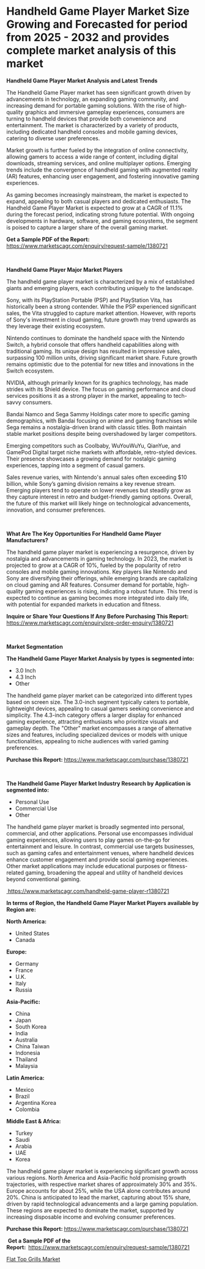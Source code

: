 <p><h1>Handheld Game Player Market Size Growing and Forecasted for period from 2025 - 2032 and provides complete market analysis of this market</h1></p><p><strong>Handheld Game Player Market Analysis and Latest Trends</strong></p>
<p><p>The Handheld Game Player market has seen significant growth driven by advancements in technology, an expanding gaming community, and increasing demand for portable gaming solutions. With the rise of high-quality graphics and immersive gameplay experiences, consumers are turning to handheld devices that provide both convenience and entertainment. The market is characterized by a variety of products, including dedicated handheld consoles and mobile gaming devices, catering to diverse user preferences.</p><p>Market growth is further fueled by the integration of online connectivity, allowing gamers to access a wide range of content, including digital downloads, streaming services, and online multiplayer options. Emerging trends include the convergence of handheld gaming with augmented reality (AR) features, enhancing user engagement, and fostering innovative gaming experiences.</p><p>As gaming becomes increasingly mainstream, the market is expected to expand, appealing to both casual players and dedicated enthusiasts. The Handheld Game Player Market is expected to grow at a CAGR of 11.1% during the forecast period, indicating strong future potential. With ongoing developments in hardware, software, and gaming ecosystems, the segment is poised to capture a larger share of the overall gaming market.</p></p>
<p><strong>Get a Sample PDF of the Report:&nbsp;</strong> <a href="https://www.marketscagr.com/enquiry/request-sample/1380721?utm_campaign=1766&utm_medium=2&utm_source=Github&utm_content=ia&utm_term=08022025&utm_id=handheld-game-player">https://www.marketscagr.com/enquiry/request-sample/1380721</a></p>
<p>&nbsp;</p>
<p><strong>Handheld Game Player Major Market Players</strong></p>
<p><p>The handheld game player market is characterized by a mix of established giants and emerging players, each contributing uniquely to the landscape. </p><p>Sony, with its PlayStation Portable (PSP) and PlayStation Vita, has historically been a strong contender. While the PSP experienced significant sales, the Vita struggled to capture market attention. However, with reports of Sony's investment in cloud gaming, future growth may trend upwards as they leverage their existing ecosystem.</p><p>Nintendo continues to dominate the handheld space with the Nintendo Switch, a hybrid console that offers handheld capabilities along with traditional gaming. Its unique design has resulted in impressive sales, surpassing 100 million units, driving significant market share. Future growth remains optimistic due to the potential for new titles and innovations in the Switch ecosystem.</p><p>NVIDIA, although primarily known for its graphics technology, has made strides with its Shield device. The focus on gaming performance and cloud services positions it as a strong player in the market, appealing to tech-savvy consumers. </p><p>Bandai Namco and Sega Sammy Holdings cater more to specific gaming demographics, with Bandai focusing on anime and gaming franchises while Sega remains a nostalgia-driven brand with classic titles. Both maintain stable market positions despite being overshadowed by larger competitors.</p><p>Emerging competitors such as Coolbaby, WuYouWuYu, QianYue, and GamePod Digital target niche markets with affordable, retro-styled devices. Their presence showcases a growing demand for nostalgic gaming experiences, tapping into a segment of casual gamers.</p><p>Sales revenue varies, with Nintendo's annual sales often exceeding $10 billion, while Sony’s gaming division remains a key revenue stream. Emerging players tend to operate on lower revenues but steadily grow as they capture interest in retro and budget-friendly gaming options. Overall, the future of this market will likely hinge on technological advancements, innovation, and consumer preferences.</p></p>
<p>&nbsp;</p>
<p><strong>What Are The Key Opportunities For Handheld Game Player Manufacturers?</strong></p>
<p><p>The handheld game player market is experiencing a resurgence, driven by nostalgia and advancements in gaming technology. In 2023, the market is projected to grow at a CAGR of 10%, fueled by the popularity of retro consoles and mobile gaming innovations. Key players like Nintendo and Sony are diversifying their offerings, while emerging brands are capitalizing on cloud gaming and AR features. Consumer demand for portable, high-quality gaming experiences is rising, indicating a robust future. This trend is expected to continue as gaming becomes more integrated into daily life, with potential for expanded markets in education and fitness.</p></p>
<p><strong>Inquire or Share Your Questions If Any Before Purchasing This Report:</strong> <a href="https://www.marketscagr.com/enquiry/pre-order-enquiry/1380721?utm_campaign=1766&utm_medium=2&utm_source=Github&utm_content=ia&utm_term=08022025&utm_id=handheld-game-player">https://www.marketscagr.com/enquiry/pre-order-enquiry/1380721</a></p>
<p>&nbsp;</p>
<p><strong>Market Segmentation</strong></p>
<p><strong>The Handheld Game Player Market Analysis by types is segmented into:</strong></p>
<p><ul><li>3.0 Inch</li><li>4.3 Inch</li><li>Other</li></ul></p>
<p><p>The handheld game player market can be categorized into different types based on screen size. The 3.0-inch segment typically caters to portable, lightweight devices, appealing to casual gamers seeking convenience and simplicity. The 4.3-inch category offers a larger display for enhanced gaming experience, attracting enthusiasts who prioritize visuals and gameplay depth. The "Other" market encompasses a range of alternative sizes and features, including specialized devices or models with unique functionalities, appealing to niche audiences with varied gaming preferences.</p></p>
<p><strong>Purchase this Report:&nbsp;</strong><a href="https://www.marketscagr.com/purchase/1380721?utm_campaign=1766&utm_medium=2&utm_source=Github&utm_content=ia&utm_term=08022025&utm_id=handheld-game-player">https://www.marketscagr.com/purchase/1380721</a></p>
<p>&nbsp;</p>
<p><strong>The Handheld Game Player Market Industry Research by Application is segmented into:</strong></p>
<p><ul><li>Personal Use</li><li>Commercial Use</li><li>Other</li></ul></p>
<p><p>The handheld game player market is broadly segmented into personal, commercial, and other applications. Personal use encompasses individual gaming experiences, allowing users to play games on-the-go for entertainment and leisure. In contrast, commercial use targets businesses, such as gaming cafes and entertainment venues, where handheld devices enhance customer engagement and provide social gaming experiences. Other market applications may include educational purposes or fitness-related gaming, broadening the appeal and utility of handheld devices beyond conventional gaming.</p></p>
<p><a href="https://www.marketscagr.com/handheld-game-player-r1380721?utm_campaign=1766&utm_medium=2&utm_source=Github&utm_content=ia&utm_term=08022025&utm_id=handheld-game-player">&nbsp;https://www.marketscagr.com/handheld-game-player-r1380721</a></p>
<p><strong>In terms of Region, the Handheld Game Player Market Players available by Region are:</strong></p>
<p>
    <p> <strong> North America: </strong>
        <ul>
            <li>United States</li>
            <li>Canada</li>
        </ul>
        </p> 
    <p> <strong> Europe: </strong>
        <ul>
            <li>Germany</li>
            <li>France</li>
            <li>U.K.</li>
            <li>Italy</li>
            <li>Russia</li>
        </ul>
        </p> 
    <p> <strong> Asia-Pacific: </strong>
        <ul>
            <li>China</li>
            <li>Japan</li>
            <li>South Korea</li>
            <li>India</li>
            <li>Australia</li>
            <li>China Taiwan</li>
            <li>Indonesia</li>
            <li>Thailand</li>
            <li>Malaysia</li>
        </ul>
        </p> 
    <p> <strong> Latin America: </strong>
        <ul>
            <li>Mexico</li>
            <li>Brazil</li>
            <li>Argentina Korea</li>
            <li>Colombia</li>
        </ul>
        </p> 
    <p> <strong> Middle East & Africa: </strong>
        <ul>
            <li>Turkey</li>
            <li>Saudi</li>
            <li>Arabia</li>
            <li>UAE</li>
            <li>Korea</li>
        </ul>
    </p>
    </p>
<p><p>The handheld game player market is experiencing significant growth across various regions. North America and Asia-Pacific hold promising growth trajectories, with respective market shares of approximately 30% and 35%. Europe accounts for about 25%, while the USA alone contributes around 20%. China is anticipated to lead the market, capturing about 15% share, driven by rapid technological advancements and a large gaming population. These regions are expected to dominate the market, supported by increasing disposable income and evolving consumer preferences.</p></p>
<p><strong>Purchase this Report: </strong><a href="https://www.marketscagr.com/purchase/1380721?utm_campaign=1766&utm_medium=2&utm_source=Github&utm_content=ia&utm_term=08022025&utm_id=handheld-game-player">https://www.marketscagr.com/purchase/1380721</a></p>
<p>&nbsp;<strong>Get a Sample PDF of the Report:&nbsp;&nbsp;</strong><a href="https://www.marketscagr.com/enquiry/request-sample/1380721?utm_campaign=1766&utm_medium=2&utm_source=Github&utm_content=ia&utm_term=08022025&utm_id=handheld-game-player">https://www.marketscagr.com/enquiry/request-sample/1380721</a></p>
<p><strong></strong></p>
<p><p><a href="https://github.com/marlanamarvn/Market-Research-Report-List-1/blob/main/flat-top-grills-market.md?utm_campaign=1766&utm_medium=2&utm_source=Github&utm_content=ia&utm_term=08022025&utm_id=handheld-game-player">Flat Top Grills Market</a></p></p>